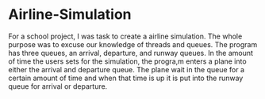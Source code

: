 # Airline-Simulation
For a school project, I was task to create a airline simulation. The whole purpose was to excuse our knowledge of threads and queues. The program has three queues, an arrival, departure, and runway queues. In the amount of time the users sets for the simulation, the progra,m enters a plane into either the arrival and departure queue. The plane wait in the queue for a certain amount of time and when that time is up it is put into the runway queue for arrival or departure.
